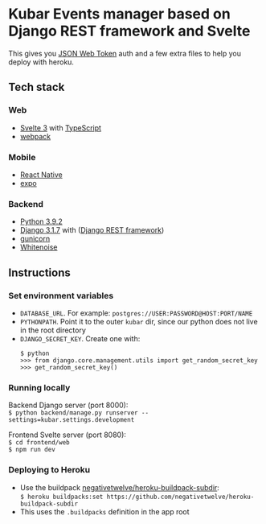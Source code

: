 # Kubar Events manager based on Django REST framework and Svelte 

This gives you [JSON Web Token](https://jwt.io/) auth and a few extra files to help you deploy with heroku.

## Tech stack

### Web
- [Svelte 3](https://svelte.dev/) with [TypeScript](https://www.typescriptlang.org/)
- [webpack](https://webpack.js.org/)

### Mobile
- [React Native](https://reactnative.dev/)
- [expo](https://expo.io/)

### Backend
- [Python 3.9.2](https://www.python.org/)
- [Django 3.1.7](https://www.djangoproject.com/) with ([Django REST framework](https://www.django-rest-framework.org/))
- [gunicorn](https://gunicorn.org/)
- [Whitenoise](http://whitenoise.evans.io/en/stable/)

## Instructions

### Set environment variables
- `DATABASE_URL`. For example: `postgres://USER:PASSWORD@HOST:PORT/NAME`
- `PYTHONPATH`. Point it to the outer `kubar` dir, since our python does not live in the root directory
- `DJANGO_SECRET_KEY`. Create one with:  
    ```
    $ python
    >>> from django.core.management.utils import get_random_secret_key
    >>> get_random_secret_key()
    ```

### Running locally

Backend Django server (port 8000):  
`$ python backend/manage.py runserver --settings=kubar.settings.development`

Frontend Svelte server (port 8080):  
`$ cd frontend/web`  
`$ npm run dev`  


### Deploying to Heroku
- Use the buildpack [negativetwelve/heroku-buildpack-subdir](https://github.com/negativetwelve/heroku-buildpack-subdir):  
```$ heroku buildpacks:set https://github.com/negativetwelve/heroku-buildpack-subdir```
- This uses the `.buildpacks` definition in the app root
